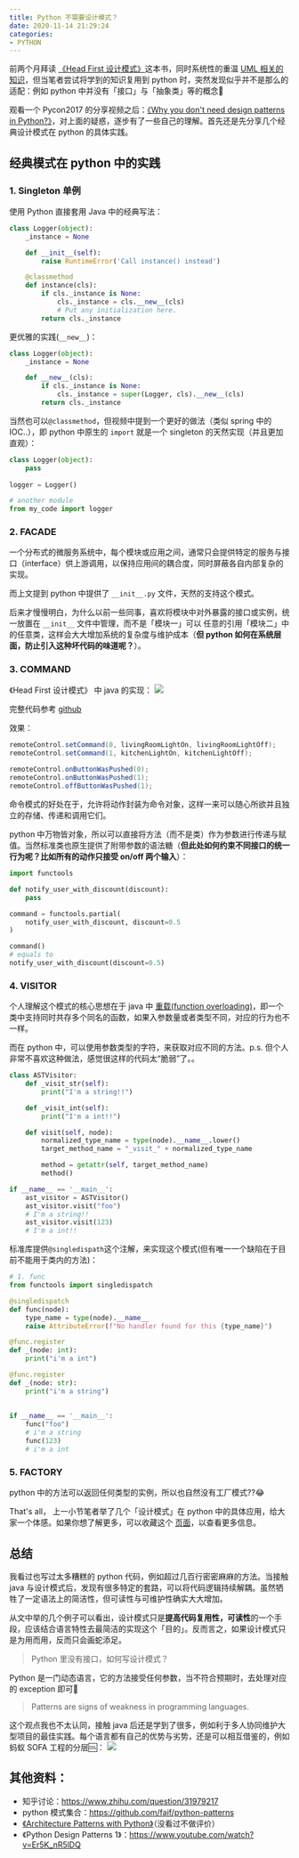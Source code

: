 ```yaml
---
title: Python 不需要设计模式？
date: 2020-11-14 21:29:24
categories:
- PYTHON
---
```



前两个月拜读 [《Head First 设计模式》](/blog/20200613/design-pattern/)这本书，同时系统性的重温 [UML 相关的知识](/blog/20200613/design-pattern/)，但当笔者尝试将学到的知识复用到 python 时，突然发现似乎并不是那么的适配：例如 python 中并没有「接口」与「抽象类」等的概念🤔   

观看一个 Pycon2017 的分享视频之后：[《Why you don't need design patterns in Python?》](https://www.youtube.com/watch?v=G5OeYHCJuv0)，对上面的疑惑，逐步有了一些自己的理解。首先还是先分享几个经典设计模式在 python 的具体实践。

<!--more-->

## 经典模式在 python 中的实践
### 1. Singleton 单例

使用 Python 直接套用 Java 中的经典写法：

```python
class Logger(object):
    _instance = None

    def __init__(self):
        raise RuntimeError('Call instance() instead')

    @classmethod
    def instance(cls):
        if cls._instance is None:
            cls._instance = cls.__new__(cls)
            # Put any initialization here.
        return cls._instance
```

更优雅的实践(`__new__`)：

```python
class Logger(object):
    _instance = None

    def __new__(cls):
        if cls._instance is None:
            cls._instance = super(Logger, cls).__new__(cls)
        return cls._instance
```

当然也可以`@classmethod`，但视频中提到一个更好的做法（类似 spring 中的 IOC..），即 python 中原生的 `import` 就是一个 singleton 的天然实现（并且更加直观）：

```python
class Logger(object):
    pass
    
logger = Logger()

# another module
from my_code import logger 
```

### 2. FACADE 

一个分布式的微服务系统中，每个模块或应用之间，通常只会提供特定的服务与接口（interface）供上游调用，以保持应用间的耦合度，同时屏蔽各自内部复杂的实现。

而上文提到 python 中提供了 `__init__.py` 文件，天然的支持这个模式。

后来才慢慢明白，为什么以前一些同事，喜欢将模块中对外暴露的接口或实例，统一放置在 `__init__` 文件中管理，而不是「模块一」可以 任意的引用「模块二」中的任意类，这样会大大增加系统的复杂度与维护成本（**但 python 如何在系统层面，防止引入这种坏代码的味道呢？**）。

### 3. COMMAND

《Head First 设计模式》 中 java 的实现：
![](../images/blog/200104_japan_travel/15883270132958.jpg)

完整代码参考 [github](https://github.com/bethrobson/Head-First-Design-Patterns/blob/master/src/headfirst/designpatterns/command/remote/LightOnCommand.java)

效果：
```java
remoteControl.setCommand(0, livingRoomLightOn, livingRoomLightOff);
remoteControl.setCommand(1, kitchenLightOn, kitchenLightOff);
 
remoteControl.onButtonWasPushed(0);
remoteControl.onButtonWasPushed(1);
remoteControl.offButtonWasPushed(1);
```

命令模式的好处在于，允许将动作封装为命令对象，这样一来可以随心所欲并且独立的存储、传递和调用它们。

python 中万物皆对象，所以可以直接将方法（而不是类）作为参数进行传递与赋值。当然标准类也原生提供了附带参数的语法糖（**但此处如何约束不同接口的统一行为呢？比如所有的动作只接受 on/off 两个输入**）：

```python
import functools

def notify_user_with_discount(discount):
    pass

command = functools.partial(
    notify_user_with_discount, discount=0.5
)

command()
# equals to 
notify_user_with_discount(discount=0.5)
```

### 4. VISITOR 

个人理解这个模式的核心思想在于 java 中 [重载(function overloading)](https://zh.wikipedia.org/wiki/%E5%87%BD%E6%95%B0%E9%87%8D%E8%BD%BD)，即一个类中支持同时共存多个同名的函数，如果入参数量或者类型不同，对应的行为也不一样。 

而在 python 中，可以使用参数类型的字符，来获取对应不同的方法。p.s. 但个人非常不喜欢这种做法，感觉很这样的代码太“脆弱”了。。

```python
class ASTVisitor:
    def _visit_str(self):
        print("I'm a string!!")

    def _visit_int(self):
        print("I'm a int!!")

    def visit(self, node):
        normalized_type_name = type(node).__name__.lower()
        target_method_name = "_visit_" + normalized_type_name

        method = getattr(self, target_method_name)
        method()

if __name__ == '__main__':
    ast_visitor = ASTVisitor()
    ast_visitor.visit("foo")
    # I'm a string!!
    ast_visitor.visit(123)
    # I'm a int!!
```

标准库提供`@singledispath`这个注解，来实现这个模式(但有唯一一个缺陷在于目前不能用于类内的方法)：

```python
# 1. func
from functools import singledispatch

@singledispatch
def func(node):
    type_name = type(node).__name__
    raise AttributeError(f"No handler found for this {type_name}")

@func.register
def _(node: int):
    print("i'm a int")

@func.register
def _(node: str):
    print("i'm a string")
    
    
if __name__ == '__main__':
    func("foo")
    # i'm a string    
    func(123)
    # i'm a int 
```

### 5. FACTORY 

python 中的方法可以返回任何类型的实例，所以也自然没有工厂模式??😂 

That's all， 上一小节笔者举了几个「设计模式」在 python 中的具体应用，给大家一个体感。如果你想了解更多，可以收藏这个 [页面](https://python-patterns.guide)，以查看更多信息。

## 总结

我看过也写过太多糟糕的 python 代码，例如超过几百行密密麻麻的方法。当接触 java 与设计模式后，发现有很多特定的套路，可以将代码逻辑持续解耦。虽然牺牲了一定语法上的简洁性，但可读性与可维护性确实大大增加。

从文中举的几个例子可以看出，设计模式只是**提高代码复用性，可读性**的一个手段，应该结合语言特性去最简洁的实现这个「目的」。反而言之，如果设计模式只是为用而用，反而只会画蛇添足。  

> Python 里没有接口，如何写设计模式？

Python 是一门动态语言，它的方法接受任何参数，当不符合预期时，去处理对应的 exception 即可🤔

> Patterns are signs of weakness in programming languages.

这个观点我也不太认同，接触 java 后还是学到了很多，例如利于多人协同维护大型项目的最佳实践。每个语言都有自己的优势与劣势，还是可以相互借鉴的，例如蚂蚁 SOFA 工程的分层🆒：
![](../images/blog/200104_japan_travel/16053236164113.jpg)


## 其他资料：

- 知乎讨论：https://www.zhihu.com/question/31979217
- python 模式集合：https://github.com/faif/python-patterns
- [《Architecture Patterns with Python》](https://github.com/cosmicpython/book)（没看过不做评价）
- 《Python Design Patterns 1》：https://www.youtube.com/watch?v=Er5K_nR5lDQ


